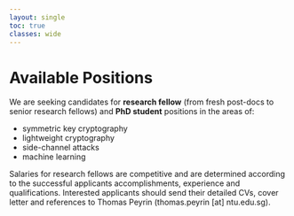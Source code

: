 ```yaml
---
layout: single
toc: true
classes: wide
---
```


# Available Positions

We are seeking candidates for **research fellow** (from fresh post-docs to senior research fellows) and **PhD student** positions in the areas of:
- symmetric key cryptography
- lightweight cryptography
- side-channel attacks
- machine learning 

Salaries for research fellows are competitive and are determined according to the successful applicants accomplishments, experience and qualifications. Interested applicants should send their detailed CVs, cover letter and references to Thomas Peyrin (thomas.peyrin [at] ntu.edu.sg). 

